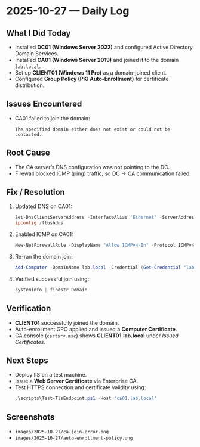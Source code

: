 # 2025-10-27 — Daily Log

## What I Did Today
- Installed **DC01 (Windows Server 2022)** and configured Active Directory Domain Services.
- Installed **CA01 (Windows Server 2019)** and joined it to the domain `lab.local`.
- Set up **CLIENT01 (Windows 11 Pro)** as a domain-joined client.
- Configured **Group Policy (PKI Auto-Enrollment)** for certificate distribution.

## Issues Encountered
- CA01 failed to join the domain:
  ```
  The specified domain either does not exist or could not be contacted.
  ```

## Root Cause
- The CA server’s DNS configuration was not pointing to the DC.
- Firewall blocked ICMP (ping) traffic, so DC → CA communication failed.

## Fix / Resolution
1. Updated DNS on CA01:
   ```powershell
   Set-DnsClientServerAddress -InterfaceAlias "Ethernet" -ServerAddresses 192.168.100.10
   ipconfig /flushdns
   ```
2. Enabled ICMP on CA01:
   ```powershell
   New-NetFirewallRule -DisplayName "Allow ICMPv4-In" -Protocol ICMPv4 -Direction Inbound -Action Allow
   ```
3. Re-ran the domain join:
   ```powershell
   Add-Computer -DomainName lab.local -Credential (Get-Credential "lab\Administrator") -Restart
   ```
4. Verified successful join using:
   ```powershell
   systeminfo | findstr Domain
   ```

## Verification
- **CLIENT01** successfully joined the domain.
- Auto-enrollment GPO applied and issued a **Computer Certificate**.
- CA console (`certsrv.msc`) shows **CLIENT01.lab.local** under *Issued Certificates*.

## Next Steps
- Deploy IIS on a test machine.
- Issue a **Web Server Certificate** via Enterprise CA.
- Test HTTPS connection and certificate validity using:
  ```powershell
  .\scripts\Test-TlsEndpoint.ps1 -Host "ca01.lab.local"
  ```

## Screenshots
- `images/2025-10-27/ca-join-error.png`
- `images/2025-10-27/auto-enrollment-policy.png`
